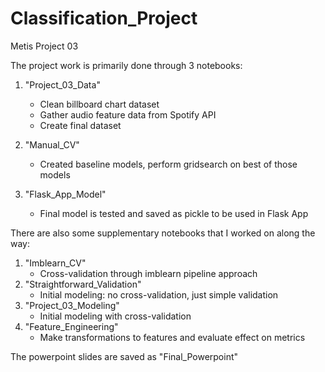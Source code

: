 # Classification_Project

Metis Project 03

The project work is primarily done through 3 notebooks:  

1. "Project_03_Data"
    - Clean billboard chart dataset
    - Gather audio feature data from Spotify API
    - Create final dataset

2. "Manual_CV"
    - Created baseline models, perform gridsearch on best of those models

3. "Flask_App_Model"
    - Final model is tested and saved as pickle to be used in Flask App
    
There are also some supplementary notebooks that I worked on along the way:  

1. "Imblearn_CV"  
    - Cross-validation through imblearn pipeline approach
2. "Straightforward_Validation"  
    - Initial modeling: no cross-validation, just simple validation
3. "Project_03_Modeling"
	- Initial modeling with cross-validation
4. "Feature_Engineering"  
	- Make transformations to features and evaluate effect on metrics

The powerpoint slides are saved as "Final_Powerpoint"